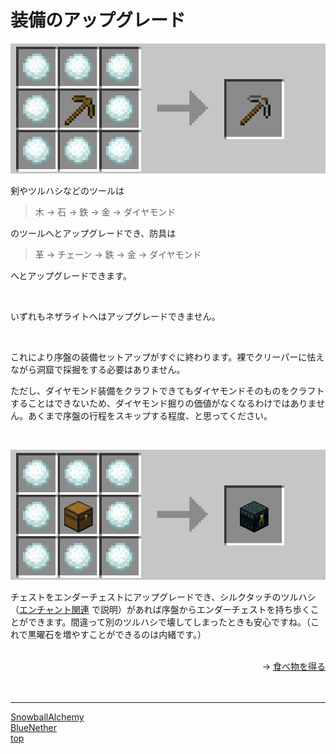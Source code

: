 # 装備のアップグレード

![SnowballAlchemy](./../images/upgrade.gif)

剣やツルハシなどのツールは

> 木 → 石 → 鉄 → 金 → ダイヤモンド

のツールへとアップグレードでき、防具は

> 革 → チェーン → 鉄 → 金 → ダイヤモンド

へとアップグレードできます。

<br>

いずれもネザライトへはアップグレードできません。

<br>

これにより序盤の装備セットアップがすぐに終わります。裸でクリーパーに怯えながら洞窟で採掘をする必要はありません。

ただし、ダイヤモンド装備をクラフトできてもダイヤモンドそのものをクラフトすることはできないため、ダイヤモンド掘りの価値がなくなるわけではありません。あくまで序盤の行程をスキップする程度、と思ってください。

<br>

![SnowballAlchemy](./../images/ender_chest.png)

チェストをエンダーチェストにアップグレードでき、シルクタッチのツルハシ（[エンチャント関連](./enchant.md) で説明）があれば序盤からエンダーチェストを持ち歩くことができます。間違って別のツルハシで壊してしまったときも安心ですね。（これで黒曜石を増やすことができるのは内緒です。）

<br>

<div align="right">
→ <a href="./food">食べ物を得る</a>
</div><br>

<br>

---

[SnowballAlchemy](./index.md) <br>
[BlueNether](./../blue_nether/index.md)<br>
[top](./../index.md)
